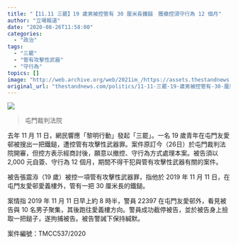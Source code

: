 ```yaml
---
title: "【11.11 三罷】19 歲男被控管有 30 厘米長鐵鎚　獲撤控須守行為 12 個月"
author: "立場報道"
date: "2020-08-26T11:58:00"
categories:
  - "政治"
tags:
  - "三罷"
  - "管有攻擊性武器"
  - "守行為"
topics: []
image: "http://web.archive.org/web/2021im_/https://assets.thestandnews.com/media/photos/tuenmuncourt_0oqDI.png"
original_url: "thestandnews.com/politics/11-11-三罷-19-歲男被控管有-30-厘米長鐵鎚-獲撤控須守行為-12-個月"
---
```

![](http://web.archive.org/web/2021im_/https://assets.thestandnews.com/media/photos/tuenmuncourt_0oqDI.png)
> 屯門裁判法院

去年 11 月 11 日，網民響應「黎明行動」發起「三罷」。一名 19 歲青年在屯門友愛邨被搜出一把鐵鎚，遭控管有攻擊性武器罪。案件原訂今（26日）於屯門裁判法院開審，但控方表示經商討後，願意以撤控、守行為方式處理本案。被告須以 2,000 元自簽、守行為 12 個月，期間不得干犯與管有攻擊性武器有關的案件。

被告張震洊（19 歲）被控一項管有攻擊性武器罪，指他於 2019 年 11 月 11 日，在屯門友愛邨愛義樓外，管有一把 30 厘米長的鐵鎚。

案情指 2019 年 11 月 11 日早上約 8 時半，警員 22397 在屯門友愛邨外，看見被告與 10 名男子聚集，其後跑往愛義樓方向。警員成功截停被告，並於被告身上撿取一把鎚子，遂拘捕被告。被告警誡下保持緘默。

案件編號：TMCC537/2020